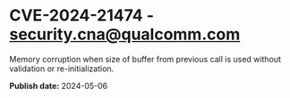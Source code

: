 # CVE-2024-21474 - security.cna@qualcomm.com

Memory corruption when size of buffer from previous call is used without validation or re-initialization.

**Publish date:** 2024-05-06
